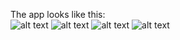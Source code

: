 The app looks like this:  
![alt text](https://i.gyazo.com/11a2d3c3876466270bd08706ef1d8cb1.png)
![alt text](https://i.gyazo.com/c189ba12544f3cf8bc38f25e472342ff.png)
![alt text](https://i.gyazo.com/82b46fc6238a9a9295ceddad7a62f2c3.png)
![alt text](https://i.gyazo.com/13badc3d7e5fbb61d3c16577a4b46171.png)
